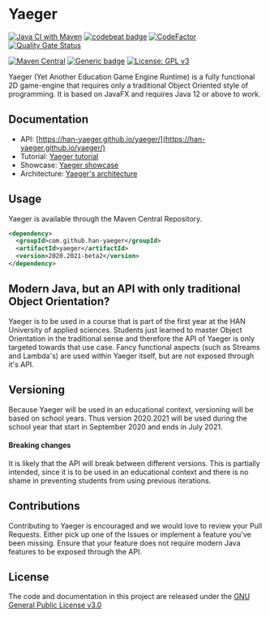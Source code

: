 # Yaeger 

[![Java CI with Maven](https://github.com/han-yaeger/yaeger/workflows/Java%20CI%20with%20Maven/badge.svg)](https://github.com/han-yaeger/yaeger/actions?query=workflow%3A%22Java+CI+with+Maven%22)
[![codebeat badge](https://codebeat.co/badges/e5806ed2-598a-4597-b85b-3940650927e3)](https://codebeat.co/projects/github-com-han-yaeger-yaeger-master)
[![CodeFactor](https://www.codefactor.io/repository/github/han-yaeger/yaeger/badge)](https://www.codefactor.io/repository/github/han-yaeger/yaeger)
[![Quality Gate Status](https://sonarcloud.io/api/project_badges/measure?project=han-yaeger_yaeger&metric=alert_status)](https://sonarcloud.io/dashboard?id=han-yaeger_yaeger)

[![Maven Central](https://maven-badges.herokuapp.com/maven-central/com.github.han-yaeger/yaeger/badge.svg)](https://maven-badges.herokuapp.com/maven-central/com.github.han-yaeger/yaeger)
[![Generic badge](https://img.shields.io/badge/Java-12-purple.svg)](https://shields.io/)
[![License: GPL v3](https://img.shields.io/badge/License-GPLv3-blue.svg)](https://www.gnu.org/licenses/gpl-3.0)

Yaeger (Yet Another Education Game Engine Runtime) is a fully functional 2D game-engine that 
requires only a traditional Object Oriented style of programming. It is based on JavaFX and 
requires Java 12 or above to work.

## Documentation
* API: [https://han-yaeger.github.io/yaeger/](https://han-yaeger.github.io/yaeger/)
* Tutorial: [Yaeger tutorial](https://github.com/han-yaeger/yaeger-tutorial)
* Showcase: [Yaeger showcase](https://github.com/han-yaeger/yaeger-showcase)
* Architecture: [Yaeger's architecture](docs/architecture.md)

## Usage

Yaeger is available through the Maven Central Repository.
```xml
<dependency>
  <groupId>com.github.han-yaeger</groupId>
  <artifactId>yaeger</artifactId>
  <version>2020.2021-beta2</version>
</dependency>
```

## Modern Java, but an API with only traditional Object Orientation?
Yaeger is to be used in a course that is part of the first year at the HAN University of applied sciences. Students
just learned to master Object Orientation in the traditional sense and therefore the API of Yaeger is only targeted 
towards that use case. Fancy functional aspects (such as Streams and Lambda's) are used within Yaeger itself, but are not 
exposed through it's API.

## Versioning
Because Yaeger will be used in an educational context, versioning will be based on school years.
Thus version 2020.2021 will be used during the school year that start in September 2020 and ends in July 2021.

#### Breaking changes
It is likely that the API will break between different versions. This is partially intended, since it is to
be used in an educational context and there is no shame in preventing students from using previous iterations.

## Contributions
Contributing to Yaeger is encouraged and we would love to review your Pull Requests. Either
pick up one of the Issues or implement a feature you've been missing. Ensure that your feature does 
not require modern Java features to be exposed through the API. 

## License
The code and documentation in this project are released under the [GNU General Public License v3.0](LICENSE)
